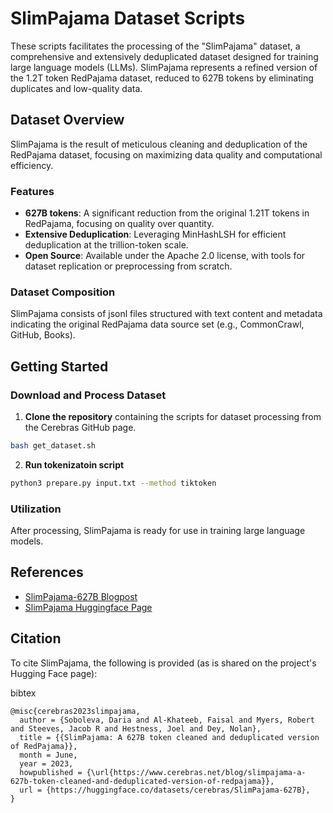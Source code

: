 # SlimPajama Dataset Scripts

These scripts facilitates the processing of the "SlimPajama" dataset, a
comprehensive and extensively deduplicated dataset designed for training large
language models (LLMs). SlimPajama represents a refined version of the 1.2T
token RedPajama dataset, reduced to 627B tokens by eliminating duplicates and
low-quality data.

## Dataset Overview

SlimPajama is the result of meticulous cleaning and deduplication of the
RedPajama dataset, focusing on maximizing data quality and computational
efficiency.

### Features

- **627B tokens**: A significant reduction from the original 1.21T tokens in RedPajama, focusing on quality over quantity.
- **Extensive Deduplication**: Leveraging MinHashLSH for efficient deduplication at the trillion-token scale.
- **Open Source**: Available under the Apache 2.0 license, with tools for dataset replication or preprocessing from scratch.

### Dataset Composition

SlimPajama consists of jsonl files structured with text content and metadata
indicating the original RedPajama data source set (e.g., CommonCrawl, GitHub,
Books).

## Getting Started

### Download and Process Dataset

1. **Clone the repository** containing the scripts for dataset processing from the Cerebras GitHub page.

```bash
bash get_dataset.sh
```

2. **Run tokenizatoin script**

```bash
python3 prepare.py input.txt --method tiktoken
```

### Utilization

After processing, SlimPajama is ready for use in training large language models.

## References

- [SlimPajama-627B Blogpost](https://www.cerebras.net/blog/slimpajama-a-627b-token-cleaned-and-deduplicated-version-of-redpajama)
- [SlimPajama Huggingface Page](https://huggingface.co/datasets/cerebras/SlimPajama-627B)

## Citation

To cite SlimPajama, the following is provided (as is shared on the project's Hugging Face page):

bibtex
```
@misc{cerebras2023slimpajama,
  author = {Soboleva, Daria and Al-Khateeb, Faisal and Myers, Robert and Steeves, Jacob R and Hestness, Joel and Dey, Nolan},
  title = {{SlimPajama: A 627B token cleaned and deduplicated version of RedPajama}},
  month = June,
  year = 2023,
  howpublished = {\url{https://www.cerebras.net/blog/slimpajama-a-627b-token-cleaned-and-deduplicated-version-of-redpajama}},
  url = {https://huggingface.co/datasets/cerebras/SlimPajama-627B},
}
```

